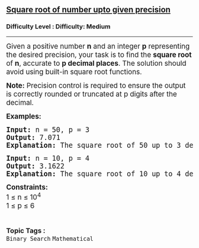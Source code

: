 <h2><a href="https://www.geeksforgeeks.org/problems/square-root-of-number-upto-given-precision/1">Square root of number upto given precision</a></h2><h3>Difficulty Level : Difficulty: Medium</h3><hr><div class="problems_problem_content__Xm_eO"><p><span class="cf0" style="font-size: 14pt;">Given a positive number <strong>n</strong> and an integer <strong>p</strong> representing the desired precision, your task is to find the <strong>square root</strong> of <strong>n</strong>, accurate to <strong>p decimal places</strong>. The solution should avoid using built-in square root functions.</span></p>
<p><span class="cf0" style="font-size: 14pt;"><strong>Note:</strong> Precision control is required to ensure the output is correctly rounded or truncated at p digits after the decimal.</span></p>
<p><strong><span class="cf0" style="font-size: 14pt;">Examples:</span></strong></p>
<pre><strong><span class="cf0" style="font-size: 14pt;">Input:</span></strong><span class="cf0" style="font-size: 14pt;"> n = 50, p = 3</span><strong><span class="cf0" style="font-size: 14pt;"><br>Output: </span></strong><span class="cf0" style="font-size: 14pt;">7.071</span><strong><span class="cf0" style="font-size: 14pt;"><br>Explanation: </span></strong><span style="font-size: 14pt;">The square root of 50 up to 3 decimal places is 7.071</span></pre>
<pre><strong><span class="cf0" style="font-size: 14pt;">Input: </span></strong><span class="cf0" style="font-size: 14pt;">n = 10, p = 4</span><strong><span class="cf0" style="font-size: 14pt;"><br>Output: </span></strong><span style="font-size: 14pt;">3.1622</span><strong><span class="cf0" style="font-size: 14pt;"><br>Explanation: </span></strong><span style="font-size: 14pt;">The square root of 10 up to 4 decimal places is 3.1622</span></pre>
<p><strong><span class="cf0" style="font-size: 14pt;">Constraints:<br></span></strong><span class="cf0" style="font-size: 14pt;">1 ≤ n ≤ 10</span><span class="cf0" style="font-size: 14pt;"><sup>4</sup><br>1 ≤ p ≤ 6</span></p></div><br><p><span style=font-size:18px><strong>Topic Tags : </strong><br><code>Binary Search</code>&nbsp;<code>Mathematical</code>&nbsp;